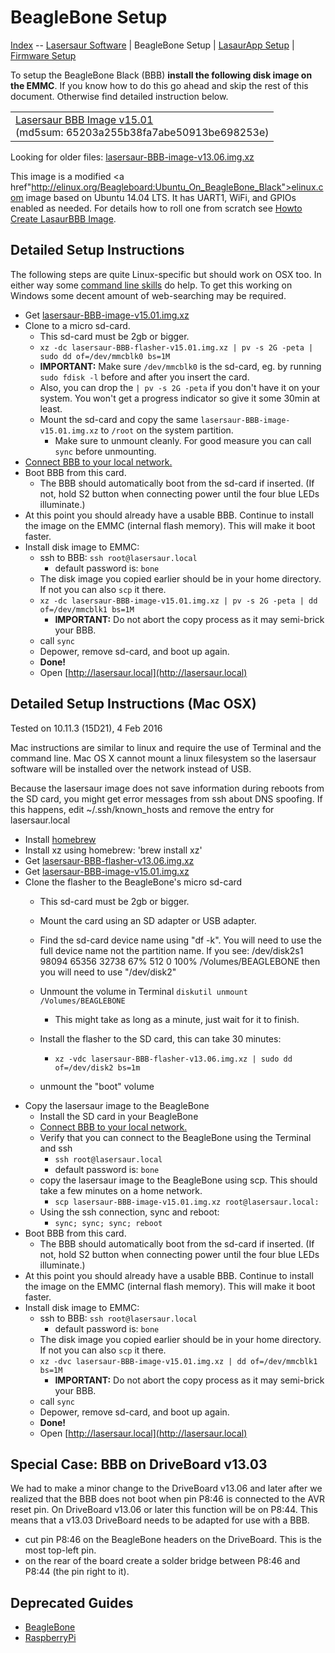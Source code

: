 BeagleBone Setup
=================

[Index](index.md) -- [Lasersaur Software](software.md) | BeagleBone Setup | [LasaurApp Setup](lasaurapp_setup.md) | [Firmware Setup](firmware_setup.md)


To setup the BeagleBone Black (BBB) **install the following disk image on the EMMC**. If you know how to do this go ahead and skip the rest of this document. Otherwise find detailed instruction below.

<table>
<tr><td>
<a href="http://file.lasersaur.com/driveboard/lasersaur-BBB-image-v15.01.img.xz">Lasersaur BBB Image v15.01</a>
<br> (md5sum: 65203a255b38fa7abe50913be698253e)
</td>
</tr>
</table>

Looking for older files:
[lasersaur-BBB-image-v13.06.img.xz](http://file.lasersaur.com/driveboard/lasersaur-BBB-image-v13.06.img.xz)

This image is a modified <a href"http://elinux.org/Beagleboard:Ubuntu_On_BeagleBone_Black">elinux.com image</a> based on Ubuntu 14.04 LTS. It has UART1, WiFi, and GPIOs enabled as needed. For details how to roll one from scratch see [Howto Create LasaurBBB Image](bbb_ubuntu.md).


Detailed Setup Instructions
---------------------------

The following steps are quite Linux-specific but should work on OSX too. In either way some [command line skills](http://www.linuxcommand.org/) do help. To get this working on Windows some decent amount of web-searching may be required.

- Get [lasersaur-BBB-image-v15.01.img.xz](http://file.lasersaur.com/driveboard/lasersaur-BBB-image-v15.01.img.xz)
- Clone to a micro sd-card.
  - This sd-card must be 2gb or bigger.
  - `xz -dc lasersaur-BBB-flasher-v15.01.img.xz | pv -s 2G -peta | sudo dd of=/dev/mmcblk0 bs=1M`
  - **IMPORTANT:** Make sure `/dev/mmcblk0` is the sd-card, eg. by running `sudo fdisk -l` before and after you insert the card.
  - Also, you can drop the `| pv -s 2G -peta` if you don't have it on your system. You won't get a progress indicator so give it some 30min at least.
  - Mount the sd-card and copy the same `lasersaur-BBB-image-v15.01.img.xz` to `/root` on the system partition.
    - Make sure to unmount cleanly. For good measure you can call `sync` before unmounting.
- [Connect BBB to your local network.](networking.md)
- Boot BBB from this card.
  - The BBB should automatically boot from the sd-card if inserted. (If not, hold S2 button when connecting power until the four blue LEDs illuminate.)
- At this point you should already have a usable BBB. Continue to install the image on the EMMC (internal flash memory). This will make it boot faster.
- Install disk image to EMMC:
  - ssh to BBB: `ssh root@lasersaur.local`
    - default password is: `bone`
  - The disk image you copied earlier should be in your home directory. If not you can also `scp` it there.
  - `xz -dc lasersaur-BBB-image-v15.01.img.xz | pv -s 2G -peta | dd of=/dev/mmcblk1 bs=1M`
    - **IMPORTANT:** Do not abort the copy process as it may semi-brick your BBB.
  - call `sync`
  - Depower, remove sd-card, and boot up again.
  - **Done!**
  - Open [http://lasersaur.local](http://lasersaur.local)




Detailed Setup Instructions (Mac OSX)
-------------------------------------
Tested on 10.11.3 (15D21), 4 Feb 2016

Mac instructions are similar to linux and require the use of Terminal
and the command line.  Mac OS X cannot mount a linux filesystem so the
lasersaur software will be installed over the network instead of USB.

Because the lasersaur image does not save information during reboots
from the SD card, you might get error messages from ssh about DNS
spoofing.  If this happens, edit ~/.ssh/known_hosts and remove the
entry for lasersaur.local

- Install [homebrew](http://brew.sh/)
- Install xz using homebrew: 'brew install xz'
- Get [lasersaur-BBB-flasher-v13.06.img.xz](http://file.lasersaur.com/driveboard/lasersaur-BBB-flasher-v13.06.img.xz)
- Get [lasersaur-BBB-image-v15.01.img.xz](http://file.lasersaur.com/driveboard/lasersaur-BBB-image-v15.01.img.xz)
- Clone the flasher to the BeagleBone's micro sd-card
  - This sd-card must be 2gb or bigger.
  - Mount the card using an SD adapter or USB adapter.
  - Find the sd-card device name using "df -k". You will need to use
    the full device name not the partition name.  If you see:
    /dev/disk2s1                            98094     65356     32738    67%       512         0  100%   /Volumes/BEAGLEBONE
    then you will need to use "/dev/disk2"

  - Unmount the volume in Terminal `diskutil unmount /Volumes/BEAGLEBONE`
    - This might take as long as a minute, just wait for it to finish.
  - Install the flasher to the SD card, this can take 30 minutes:
    - `xz -vdc lasersaur-BBB-flasher-v13.06.img.xz | sudo dd of=/dev/disk2 bs=1m`
  - unmount the "boot" volume
- Copy the lasersaur image to the BeagleBone
  - Install the SD card in your BeagleBone
  - [Connect BBB to your local network.](networking.md)
  - Verify that you can connect to the BeagleBone using the Terminal
    and ssh
    - `ssh root@lasersaur.local`
    - default password is: `bone`
  - copy the lasersaur image to the BeagleBone using scp.  This should
    take a few minutes on a home network.
    - `scp lasersaur-BBB-image-v15.01.img.xz root@lasersaur.local:`
  - Using the ssh connection, sync and reboot:
    - `sync; sync; sync; reboot`
- Boot BBB from this card.
  - The BBB should automatically boot from the sd-card if inserted. (If not, hold S2 button when connecting power until the four blue LEDs illuminate.)
- At this point you should already have a usable BBB. Continue to install the image on the EMMC (internal flash memory). This will make it boot faster.
- Install disk image to EMMC:
  - ssh to BBB: `ssh root@lasersaur.local`
    - default password is: `bone`
  - The disk image you copied earlier should be in your home directory. If not you can also `scp` it there.
  - `xz -dvc lasersaur-BBB-image-v15.01.img.xz | dd of=/dev/mmcblk1 bs=1M`
    - **IMPORTANT:** Do not abort the copy process as it may semi-brick your BBB.
  - call `sync`
  - Depower, remove sd-card, and boot up again.
  - **Done!**
  - Open [http://lasersaur.local](http://lasersaur.local)


Special Case: BBB on DriveBoard v13.03
-------------------------------------

We had to make a minor change to the DriveBoard v13.06 and later after we realized that the BBB does not boot when pin P8:46 is connected to the AVR reset pin. On DriveBoard v13.06 or later this function will be on P8:44. This means that a v13.03 DriveBoard needs to be adapted for use with a BBB.

- cut pin P8:46 on the BeagleBone headers on the DriveBoard. This is the most top-left pin.
- on the rear of the board create a solder bridge between P8:46 and P8:44 (the pin right to it).


Deprecated Guides
-----------------

- [BeagleBone](beaglebone_setup.md)
- [RaspberryPi](raspberrypi_setup.md)
